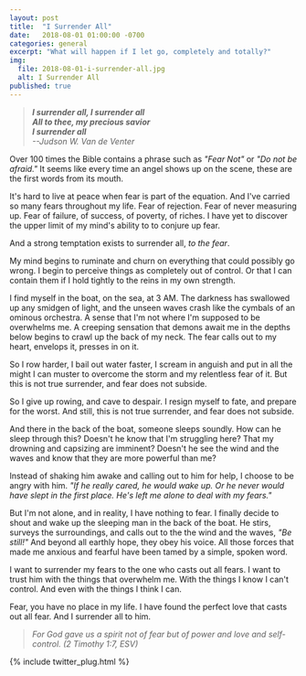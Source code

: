 ```yaml
---
layout: post
title:  "I Surrender All"
date:   2018-08-01 01:00:00 -0700
categories: general
excerpt: "What will happen if I let go, completely and totally?"
img:
  file: 2018-08-01-i-surrender-all.jpg
  alt: I Surrender All
published: true
---
```


> ***I surrender all, I surrender all  
> All to thee, my precious savior  
> I surrender all***  
> *--Judson W. Van de Venter*

Over 100 times the Bible contains a phrase such as *"Fear Not"* or *"Do not be afraid."* It seems like every time an angel shows up on the scene, these are the first words from its mouth.

It's hard to live at peace when fear is part of the equation. And I've carried so many fears throughout my life. Fear of rejection. Fear of never measuring up. Fear of failure, of success, of poverty, of riches. I have yet to discover the upper limit of my mind's ability to to conjure up fear.

And a strong temptation exists to surrender all, *to the fear*.

My mind begins to ruminate and churn on everything that could possibly go wrong. I begin to perceive things as completely out of control. Or that I can contain them if I hold tightly to the reins in my own strength.

I find myself in the boat, on the sea, at 3 AM. The darkness has swallowed up any smidgen of light, and the unseen waves crash like the cymbals of an ominous orchestra. A sense that I'm not where I'm supposed to be overwhelms me. A creeping sensation that demons await me in the depths below begins to crawl up the back of my neck. The fear calls out to my heart, envelops it, presses in on it.

So I row harder, I bail out water faster, I scream in anguish and put in all the might I can muster to overcome the storm and my relentless fear of it. But this is not true surrender, and fear does not subside.

So I give up rowing, and cave to despair. I resign myself to fate, and prepare for the worst. And still, this is not true surrender, and fear does not subside.

And there in the back of the boat, someone sleeps soundly. How can he sleep through this? Doesn't he know that I'm struggling here? That my drowning and capsizing are imminent? Doesn't he see the wind and the waves and know that they are more powerful than me?

Instead of shaking him awake and calling out to him for help, I choose to be angry with him. *"If he really cared, he would wake up. Or he never would have slept in the first place. He's left me alone to deal with my fears."*

But I'm not alone, and in reality, I have nothing to fear. I finally decide to shout and wake up the sleeping man in the back of the boat. He stirs, surveys the surroundings, and calls out to the the wind and the waves, *"Be still!"* And beyond all earthly hope, they obey his voice. All those forces that made me anxious and fearful have been tamed by a simple, spoken word.

I want to surrender my fears to the one who casts out all fears. I want to trust him with the things that overwhelm me. With the things I know I can't control. And even with the things I think I can.

Fear, you have no place in my life. I have found the perfect love that casts out all fear. And I surrender all to him.

> *For God gave us a spirit not of fear but of power and love and self-control. (2 Timothy 1:7, ESV)*

{% include twitter_plug.html %}